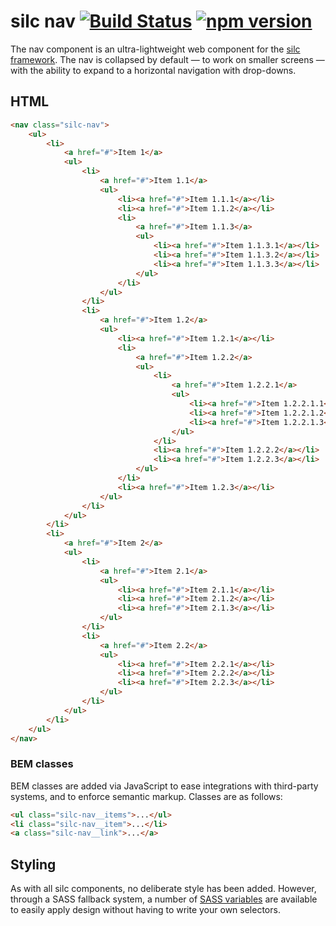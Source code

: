# silc nav [![Build Status](https://travis-ci.org/nickrigby/silc-nav.svg?branch=master)](https://travis-ci.org/nickrigby/silc-nav) [![npm version](https://badge.fury.io/js/silc-nav.svg)](https://badge.fury.io/js/silc-nav)
The nav component is an ultra-lightweight web component for the [silc framework](https://github.com/nickrigby/silc). The nav is collapsed by default — to work on smaller screens — with the ability to expand to a horizontal navigation with drop-downs.

## HTML
```html
<nav class="silc-nav">
    <ul>
        <li>
            <a href="#">Item 1</a>
            <ul>
                <li>
                    <a href="#">Item 1.1</a>
                    <ul>
                        <li><a href="#">Item 1.1.1</a></li>
                        <li><a href="#">Item 1.1.2</a></li>
                        <li>
                            <a href="#">Item 1.1.3</a>
                            <ul>
                                <li><a href="#">Item 1.1.3.1</a></li>
                                <li><a href="#">Item 1.1.3.2</a></li>
                                <li><a href="#">Item 1.1.3.3</a></li>
                            </ul>     
                        </li>
                    </ul>
                </li>
                <li>
                    <a href="#">Item 1.2</a>
                    <ul>
                        <li><a href="#">Item 1.2.1</a></li>
                        <li>
                            <a href="#">Item 1.2.2</a>
                            <ul>
                                <li>
                                    <a href="#">Item 1.2.2.1</a>
                                    <ul>
                                        <li><a href="#">Item 1.2.2.1.1</a></li>
                                        <li><a href="#">Item 1.2.2.1.2</a></li>
                                        <li><a href="#">Item 1.2.2.1.3</a></li>
                                    </ul>  
                                </li>
                                <li><a href="#">Item 1.2.2.2</a></li>
                                <li><a href="#">Item 1.2.2.3</a></li>
                            </ul>     
                        </li>
                        <li><a href="#">Item 1.2.3</a></li>
                    </ul> 
                </li>
            </ul>
        </li>
        <li>
            <a href="#">Item 2</a>
            <ul>
                <li>
                    <a href="#">Item 2.1</a>
                    <ul>
                        <li><a href="#">Item 2.1.1</a></li>
                        <li><a href="#">Item 2.1.2</a></li>
                        <li><a href="#">Item 2.1.3</a></li>
                    </ul>
                </li>
                <li>
                    <a href="#">Item 2.2</a>
                    <ul>
                        <li><a href="#">Item 2.2.1</a></li>
                        <li><a href="#">Item 2.2.2</a></li>
                        <li><a href="#">Item 2.2.3</a></li>
                    </ul> 
                </li>
            </ul>
        </li>
    </ul>
</nav>
```

### BEM classes
BEM classes are added via JavaScript to ease integrations with third-party systems, and to enforce semantic markup. Classes are as follows:

```html
<ul class="silc-nav__items">...</ul>
<li class="silc-nav__item">...</li>
<a class="silc-nav__link">...</a>
```

## Styling
As with all silc components, no deliberate style has been added. However, through a SASS fallback system, a number of [SASS variables](src/scss/_variables.scss) are available to easily apply design without having to write your own selectors.
